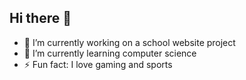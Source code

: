 ## Hi there 👋

- 🔭 I’m currently working on a school website project
- 🌱 I’m currently learning computer science
- ⚡ Fun fact: I love gaming and sports
